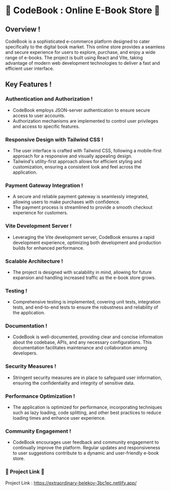 # 🧡 CodeBook : Online E-Book Store 🚀
## Overview !
CodeBook is a sophisticated e-commerce platform designed to cater specifically to the digital book market. This online store provides a seamless and secure experience for users to explore, purchase, and enjoy a wide range of e-books. The project is built using React and Vite, taking advantage of modern web development technologies to deliver a fast and efficient user interface.

## Key Features !

### Authentication and Authorization !

- CodeBook employs JSON-server authentication to ensure secure access to user accounts.
- Authorization mechanisms are implemented to control user privileges and access to specific features.
### Responsive Design with Tailwind CSS !

- The user interface is crafted with Tailwind CSS, following a mobile-first approach for a responsive and visually appealing design.
- Tailwind's utility-first approach allows for efficient styling and customization, ensuring a consistent look and feel across the application.
### Payment Gateway Integration !

- A secure and reliable payment gateway is seamlessly integrated, allowing users to make purchases with confidence.
- The payment process is streamlined to provide a smooth checkout experience for customers.
### Vite Development Server !

- Leveraging the Vite development server, CodeBook ensures a rapid development experience, optimizing both development and production builds for enhanced performance.
### Scalable Architecture !

- The project is designed with scalability in mind, allowing for future expansion and handling increased traffic as the e-book store grows.
### Testing !

- Comprehensive testing is implemented, covering unit tests, integration tests, and end-to-end tests to ensure the robustness and reliability of the application.
### Documentation !

- CodeBook is well-documented, providing clear and concise information about the codebase, APIs, and any necessary configurations. This documentation facilitates maintenance and collaboration among developers.
### Security Measures !

- Stringent security measures are in place to safeguard user information, ensuring the confidentiality and integrity of sensitive data.
### Performance Optimization !

- The application is optimized for performance, incorporating techniques such as lazy loading, code splitting, and other best practices to reduce loading times and enhance user experience.
### Community Engagement !

- CodeBook encourages user feedback and community engagement to continually improve the platform. Regular updates and responsiveness to user suggestions contribute to a dynamic and user-friendly e-book store.
### 🚀 Project Link 🎉
Project Link : https://extraordinary-belekoy-3bc1ec.netlify.app/
